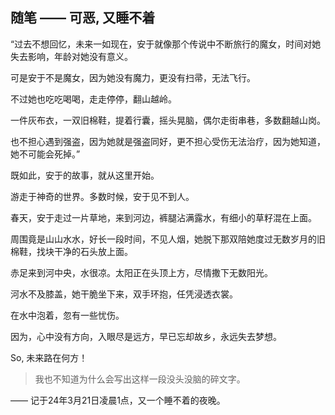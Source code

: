 ## 随笔 —— 可恶, 又睡不着

“过去不想回忆，未来一如现在，安于就像那个传说中不断旅行的魔女，时间对她失去影响，年龄对她没有意义。

可是安于不是魔女，因为她没有魔力，更没有扫帚，无法飞行。

不过她也吃吃喝喝，走走停停，翻山越岭。

一件灰布衣，一双旧棉鞋，提着行囊，摇头晃脑，偶尔走街串巷，多数翻越山岗。

也不担心遇到强盗，因为她就是强盗同好，更不担心受伤无法治疗，因为她知道，她不可能会死掉。”

既如此，安于的故事，就从这里开始。

游走于神奇的世界。多数时候，安于见不到人。

春天，安于走过一片草地，来到河边，裤腿沾满露水，有细小的草籽混在上面。

周围竟是山山水水，好长一段时间，不见人烟，她脱下那双陪她度过无数岁月的旧棉鞋，找块干净的石头放上面。

赤足来到河中央，水很凉。太阳正在头顶上方，尽情撒下无数阳光。

河水不及膝盖，她干脆坐下来，双手环抱，任凭浸透衣裳。

在水中泡着，忽有一些忧伤。

因为，心中没有方向，入眼尽是远方，早已忘却故乡，永远失去梦想。

So, 未来路在何方！

> 我也不知道为什么会写出这样一段没头没脑的碎文字。

—— 记于24年3月21日凌晨1点，又一个睡不着的夜晚。
